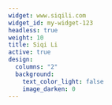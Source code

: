 ```yaml
---
widget: www.siqili.com
widget_id: my-widget-123
headless: true
weight: 10
title: Siqi Li
active: true
design:
  columns: "2"
  background:
    text_color_light: false
    image_darken: 0
---
```

